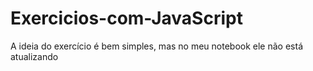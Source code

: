 # Exercicios-com-JavaScript
A ideia do exercício é bem simples, mas no meu notebook ele não está atualizando
